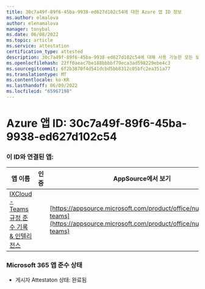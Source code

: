 ```yaml
---
title: 30c7a49f-89f6-45ba-9938-ed627d102c54에 대한 Azure 앱 ID 정보
ms.author: elmalova
author: elenamalova
manager: tonybal
ms.date: 06/08/2022
ms.topic: article
ms.service: attestation
certification_type: attested
description: 30c7a49f-89f6-45ba-9938-ed627d102c54에 대해 사용 가능한 모든 보안 및 규정 준수 정보입니다.
ms.openlocfilehash: 22ff0aeac7be188bbbbf79eca3ad598229ebe4c3
ms.sourcegitcommit: 6f2b3870f4d541dcbd5bb8312c05bfc2ea351a77
ms.translationtype: MT
ms.contentlocale: ko-KR
ms.lasthandoff: 06/09/2022
ms.locfileid: "65967198"
---
```

# <a name="azure-app-id-30c7a49f-89f6-45ba-9938-ed627d102c54"></a>Azure 앱 ID: 30c7a49f-89f6-45ba-9938-ed627d102c54


### <a name="apps-associated-with-this-id"></a>이 ID와 연결된 앱:
| **앱 이름** | **인증** | **AppSource에서 보기** |
|--------------|---------------|-----------------------|
| [IXCloud - Teams 규정 준수 기록 &amp; 인텔리전스](../forward/numonix.nmx-teams.md) |  | [https://appsource.microsoft.com/product/office/numonix.nmx-teams](https://appsource.microsoft.com/product/office/numonix.nmx-teams) |

### <a name="microsoft-365-app-compliance-status"></a>Microsoft 365 앱 준수 상태
- 게시자 Attestaton 상태: 완료됨
